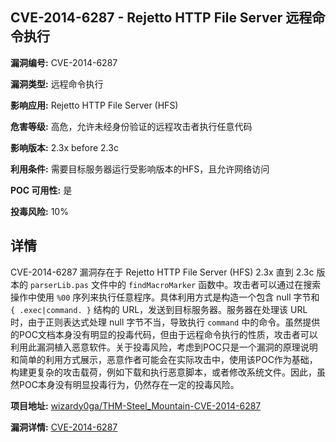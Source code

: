 ## CVE-2014-6287 - Rejetto HTTP File Server 远程命令执行

**漏洞编号:** CVE-2014-6287

**漏洞类型:** 远程命令执行

**影响应用:** Rejetto HTTP File Server (HFS)

**危害等级:** 高危，允许未经身份验证的远程攻击者执行任意代码

**影响版本:** 2.3x before 2.3c

**利用条件:** 需要目标服务器运行受影响版本的HFS，且允许网络访问

**POC 可用性:** 是

**投毒风险:** 10%

## 详情

CVE-2014-6287 漏洞存在于 Rejetto HTTP File Server (HFS) 2.3x 直到 2.3c 版本的 `parserLib.pas` 文件中的 `findMacroMarker` 函数中。攻击者可以通过在搜索操作中使用 `%00` 序列来执行任意程序。具体利用方式是构造一个包含 null 字节和 `{ .exec|command. }` 结构的 URL，发送到目标服务器。服务器在处理该 URL 时，由于正则表达式处理 null 字节不当，导致执行 `command` 中的命令。虽然提供的POC文档本身没有明显的投毒代码，但由于远程命令执行的性质，攻击者可以利用此漏洞植入恶意软件。关于投毒风险，考虑到POC只是一个漏洞的原理说明和简单的利用方式展示，恶意作者可能会在实际攻击中，使用该POC作为基础，构建更复杂的攻击载荷，例如下载和执行恶意脚本，或者修改系统文件。因此，虽然POC本身没有明显投毒行为，仍然存在一定的投毒风险。

**项目地址:** [wizardy0ga/THM-Steel_Mountain-CVE-2014-6287](https://github.com/wizardy0ga/THM-Steel_Mountain-CVE-2014-6287)

**漏洞详情:** [CVE-2014-6287](https://nvd.nist.gov/vuln/detail/CVE-2014-6287)